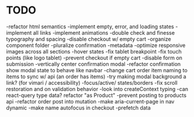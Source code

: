 # TODO

-refactor html semantics
-implement empty, error, and loading states
-implement all links
-implement animations
-double check and finesse typography and spacing
-disable checkout w/ empty cart
-organize component folder
-pluralize confirmation
-metadata
-optimize responsive images across all sections
-hover states
-fix tablet breakpoint
-fix touch points (like logo tablet)
-prevent checkout if empty cart
-disable form on submission
-vertically center confirmation modal
-refactor confirmation show modal state to behave like navbar
-change cart order item naming to items to sync w/ api (an order has items)
-try making modal background a link? (for vimari / accessibility)
-focus/active/ states/borders
-fix scroll restoration and on validation behavior
-look into createContext typing
-can react-query type data? refactor "as Product"
-prevent posting to products api
-refactor order post into mutation
-make aria-current-page in nav dynamic
-make name autofocus in checkout
-prefetch data
